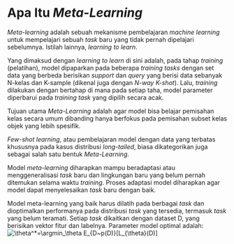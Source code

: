 # Apa Itu *Meta-Learning*

*Meta-learning* adalah sebuah mekanisme pembelajaran *machine learning* untuk mempelajari sebuah *task* baru yang tidak pernah dipelajari sebelumnya. Istilah lainnya, *learning to learn*. 

Yang dimaksud dengan *learning to learn* di sini adalah, pada tahap *training* (pelatihan), model dipaparkan pada beberapa *training tasks* dengan set data yang berbeda berisikan *support* dan *query* yang berisi data sebanyak N-kelas dan K-sample (dikenal juga dengan *N-way K-shot*). Lalu, *training* dilakukan dengan bertahap di mana pada setiap taha, model parameter diperbarui pada *training task* yang dipilih secara acak. 

Tujuan utama *Meta-Learning* adalah agar model bisa belajar pemisahan kelas secara umum dibanding hanya berfokus pada pemisahan subset kelas objek yang lebih spesifik. 

*Few-shot learning*, atau pembelajaran model dengan data yang terbatas khususnya pada kasus distribusi *long-tailed*, biasa dikategorikan juga sebagai salah satu bentuk *Meta-Learning*.

Model *meta-learning* diharapkan mampu beradaptasi atau menggeneralisasi *task* baru dan lingkungan baru yang belum pernah ditemukan selama waktu *training*. Proses adaptasi model diharapkan agar model dapat menyelesaikan *task* baru dengan baik.

Model meta-learning yang baik harus dilatih pada berbagai *task* dan dioptimalkan performanya pada distribusi *task* yang tersedia, termasuk *task* yang belum teramati. Setiap *task* dikaitkan dengan dataset D, yang berisikan vektor fitur dan labelnya. Parameter model optimal adalah:
![\theta^*=\argmin_\theta E_{D~p(D)}\[L_{\theta}(D)\]](https://render.githubusercontent.com/render/math?math=%5Ctheta%3D%5Cargmin_%5Ctheta%20E_%7BD~p(D)%7D%5BL_%7B%5Ctheta%7D(D)%5D)
